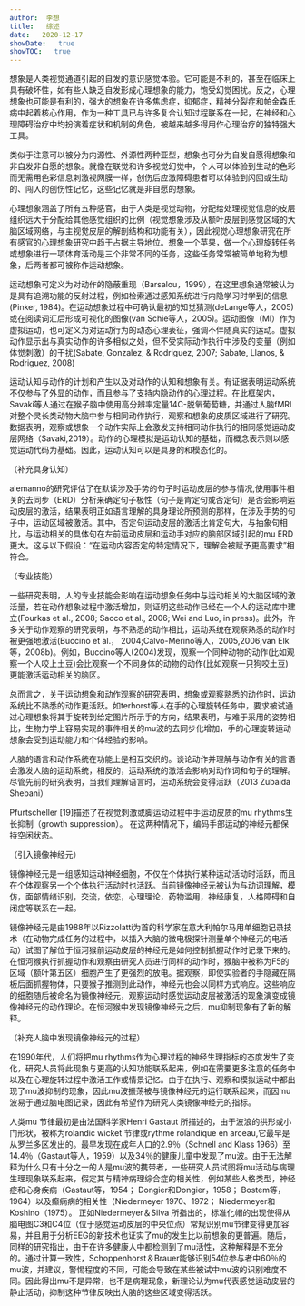 ```yaml
---
author:  李想
title:   综述
date:   2020-12-17
showDate:   true
showTOC:   true
---
```



想象是人类视觉通道引起的自发的意识感觉体验。它可能是不利的，甚至在临床上具有破坏性，如有些人缺乏自发形成心理想象的能力，饱受幻觉困扰。反之，心理想象也可能是有利的，强大的想象在许多焦虑症，抑郁症，精神分裂症和帕金森氏病中起着核心作用，作为一种工具已与许多复合认知过程联系在一起，在神经和心理障碍治疗中均扮演着症状和机制的角色，被越来越多得用作心理治疗的独特强大工具。

类似于注意可以被分为内源性、外源性两种亚型，想象也可分为自发自愿得想象和非自发非自愿的想象。就像在联觉和许多视觉幻觉中，个人可以体验到生动的色彩而无需用色彩信息刺激视网膜一样，创伤后应激障碍患者可以体验到闪回或生动的、闯入的创伤性记忆，这些记忆就是非自愿的想象。

心理想象涵盖了所有五种感官，由于人类是视觉动物，分配给处理视觉信息的皮层组织远大于分配给其他感觉组织的比例（视觉想象涉及从额叶皮层到感觉区域的大脑区域网络，与主视觉皮层的解剖结构和功能有关），因此视觉心理想象研究在所有感官的心理想象研究中趋于占据主导地位。想象一个苹果，做一个心理旋转任务或想象进行一项体育活动是三个非常不同的任务，这些任务常常被简单地称为想象，后两者都可被称作运动想象。

运动想象可定义为对动作的隐蔽重现（Barsalou，1999），在这里想象通常被认为是具有追溯功能的反射过程，例如检索通过感知系统进行内隐学习时学到的信息(Pinker, 1984)。在运动想象过程中可确认最初的知觉猜测(deLange等人，2005)或在阅读词汇后形成可视化的图像(van Schie等人，2005)。运动图像（MI）作为虚拟运动，也可定义为对运动行为的动态心理表征，强调不伴随真实的运动。虚拟动作显示出与真实动作的许多相似之处，但不受实际动作执行中涉及的变量（例如体觉刺激）的干扰(Sabate, Gonzalez, & Rodriguez, 2007; Sabate, Llanos, & Rodriguez, 2008)

运动认知与动作的计划和产生以及对动作的认知和想象有关。有证据表明运动系统不仅参与了外显的动作，而且参与了支持内隐动作的心理过程。在此框架内，Savaki等人通过在猴子脑中使用高分辨率定量14C-脱氧葡萄糖，并通过人脑fMRI对整个灵长类动物大脑中参与相同动作执行，观察和想象的皮质区域进行了研究。数据表明，观察或想象一个动作实际上会激发支持相同动作执行的相同感觉运动皮层网络（Savaki,2019）。动作的心理模拟是运动认知的基础，而概念表示则以感觉运动代码为基础。因此，运动认知可以是具身的和模态化的。

（补充具身认知）

alemanno的研究评估了在默读涉及手势的句子时运动皮层的参与情况,使用事件相关的去同步（ERD）分析来确定句子极性（句子是肯定句或否定句）是否会影响运动皮层的激活，结果表明正如语言理解的具身理论所预测的那样，在涉及手势的句子中，运动区域被激活。其中，否定句运动皮层的激活比肯定句大，与抽象句相比，与运动相关的具体句在左前运动皮层和运动手对应的脑部区域引起的mu ERD更大。这与以下假设：“在运动内容否定的特定情况下，理解会被赋予更高要求”相符合。


（专业技能）

一些研究表明，人的专业技能会影响在运动想象任务中与运动相关的大脑区域的激活量，若在动作想象过程中激活增加，则证明这些动作已经在一个人的运动库中建立(Fourkas et al., 2008; Sacco et al., 2006; Wei and Luo, in press)。此外，许多关于动作观察的研究表明，与不熟悉的动作相比，运动系统在观察熟悉的动作时被更强地激活(Buccino et al.， 2004;Calvo-Merino等人，2005,2006;van Elk等，2008b)。例如，Buccino等人(2004)发现，观察一个同种动物的动作(比如观察一个人咬上土豆)会比观察一个不同身体的动物的动作(比如观察一只狗咬土豆)更能激活运动相关的脑区。 

总而言之，关于运动想象和动作观察的研究表明，想象或观察熟悉的动作时，运动系统比不熟悉的动作更活跃。如terhorst等人在手的心理旋转任务中，要求被试通过心理想象将其手旋转到给定图片所示手的方向，结果表明，与难于采用的姿势相比，生物力学上容易实现的事件相关的mu波的去同步化增加，手的心理旋转运动想象会受到运动能力和个体经验的影响。

人脑的语言和动作系统在功能上是相互交织的。谈论动作并理解与动作有关的言语会激发人脑的运动系统，相反的，运动系统的激活会影响对动作词和句子的理解。尽管先前的研究表明，当我们理解语言时，运动系统会变得活跃（2013 Zubaida Shebani）

Pfurtscheller [19]描述了在视觉刺激或脚运动过程中手运动皮质的mu rhythms生长抑制（growth suppression）。 在这两种情况下，编码手部运动的神经元都保持空闲状态。


（引入镜像神经元）

镜像神经元是一组感知运动神经细胞，不仅在个体执行某种运动活动时活跃，而且在个体观察另一个个体执行活动时也活跃。当前镜像神经元被认为与动词理解，模仿，面部情绪识别，交流，依恋，心理理论，药物滥用，神经康复，人格障碍和自闭症等联系在一起。

镜像神经元是由1988年以Rizzolatti为首的科学家在意大利帕尔马用单细胞记录技术（在动物完成任务的过程中，以插入大脑的微电极探针测量单个神经元的电活动）试图了解位于恒河猴前运动皮层的神经元是如何控制抓握动作时记录下来的。在恒河猴执行抓握动作和观察由研究人员进行同样的动作时，猴脑中被称为F5的区域（额叶第五区）细胞产生了更强烈的放电。据观察，即使实验者的手隐藏在隔板后面抓握物体，只要猴子推测到此动作，神经元也会以同样方式响应。这些响应的细胞随后被命名为镜像神经元，观察运动时感觉运动皮层被激活的现象演变成镜像神经元的动作理论。在恒河猴中发现镜像神经元之后，mu抑制现象有了新的解释。

（补充人脑中发现镜像神经元的过程）

在1990年代，人们将把mu rhythms作为心理过程的神经生理指标的态度发生了变化，研究人员将此现象与更高的认知功能联系起来，例如在需要更多注意的任务中以及在心理旋转过程中激活工作或情景记忆。由于在执行、观察和模拟运动中都出现了mu波抑制的现象，因此mu波振荡被与镜像神经元的运行联系起来，而因mu波易于通过脑电图记录，因此有希望作为研究人类镜像神经元的指标。

人类mu 节律最初是由法国科学家Henri Gastaut 所描述的，由于波浪的拱形或小门形状，被称为rolandic wicket 节律或rythme rolandique en arceau,它最早是从罗兰多区发出的。最早发现在成年人口的2.9％（Schnell and Klass 1966）至14.4％（Gastaut等人，1959）以及34％的健康儿童中发现了mu波。由于无法解释为什么只有十分之一的人是mu波的携带者，一些研究人员试图将mu活动与病理生理现象联系起来，假定其与精神病理综合症的相关性，例如某些人格类型，神经症和心身疾病（Gastaut等，1954； Dongier和Dongier，1958； Bostem等，1964）以及癫痫病的相关性（Niedermeyer 1970、1972； Niedermeyer和 Koshino（1975）。 正如Niedermeyer＆Silva 所指出的，标准化帽的出现使得从脑电图C3和C4位（位于感觉运动皮层的中央位点）常规识别mu节律变得更加容易，并且用于分析EEG的新技术也证实了mu的发生比以前想象的更普遍。随后，同样的研究指出，由于在许多健康人中都检测到了mu活性，这种解释是不充分的。通过计算一致性，Schoppenhorst＆Brauer能够识别54位参与者中60％的mu波，并建议，警惕程度的不同，可能会导致在某些被试中mu波的识别难度不同。因此得出mu不是异常，也不是病理现象，新理论认为mu代表感觉运动皮层的静止活动，抑制这种节律反映出大脑的这些区域变得活跃。



